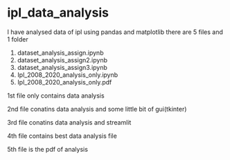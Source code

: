 # ipl_data_analysis
I have analysed data of ipl using pandas and matplotlib
there are 5 files and 1 folder 
1) dataset_analysis_assign.ipynb
2) dataset_analysis_assign2.ipynb
3) dataset_analysis_assign3.ipynb
4) Ipl_2008_2020_analysis_only.ipynb
5) Ipl_2008_2020_analysis_only.pdf



1st file only contains data analysis


2nd file conatins data analysis and some little bit of gui(tkinter)


3rd file conatins data analysis and streamlit


4th file contains best data analysis file



5th file is the pdf of analysis
